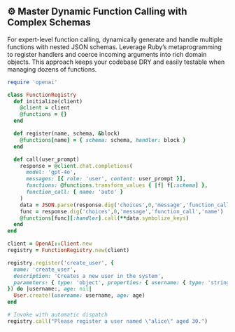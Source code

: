 ## ⚙️ Master Dynamic Function Calling with Complex Schemas

For expert-level function calling, dynamically generate and handle multiple functions with nested JSON schemas. Leverage Ruby’s metaprogramming to register handlers and coerce incoming arguments into rich domain objects. This approach keeps your codebase DRY and easily testable when managing dozens of functions.

```ruby
require 'openai'

class FunctionRegistry
  def initialize(client)
    @client = client
    @functions = {}
  end

  def register(name, schema, &block)
    @functions[name] = { schema: schema, handler: block }
  end

  def call(user_prompt)
    response = @client.chat.completions(
      model: 'gpt-4o',
      messages: [{ role: 'user', content: user_prompt }],
      functions: @functions.transform_values { |f| f[:schema] },
      function_call: { name: 'auto' }
    )
    data = JSON.parse(response.dig('choices',0,'message','function_call','arguments'))
    func = response.dig('choices',0,'message','function_call','name')
    @functions[func][:handler].call(**data.symbolize_keys)
  end
end

client = OpenAI::Client.new
registry = FunctionRegistry.new(client)

registry.register('create_user', {
  name: 'create_user',
  description: 'Creates a new user in the system',
  parameters: { type: 'object', properties: { username: { type: 'string' }, age: { type: 'integer' } }, required: ['username'] }
}) do |username:, age: nil|
  User.create!(username: username, age: age)
end

# Invoke with automatic dispatch
registry.call("Please register a user named \"alice\" aged 30.")
```
